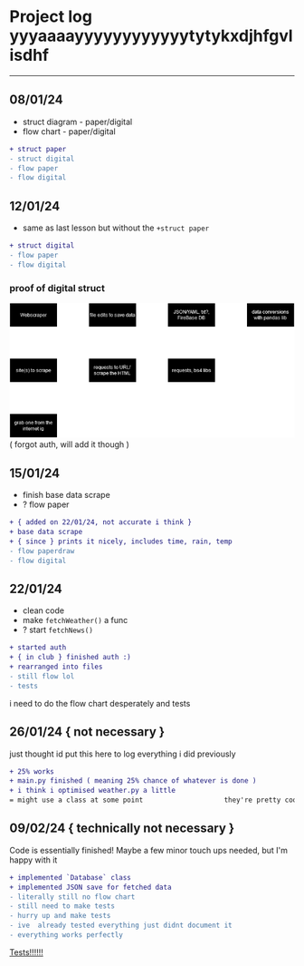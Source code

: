 # Project log yyyaaaayyyyyyyyyyyytytykxdjhfgvlisdhf

---

## 08/01/24

- struct diagram - paper/digital
- flow chart - paper/digital

```diff
+ struct paper
- struct digital
- flow paper
- flow digital
```

## 12/01/24

- same as last lesson but without the `+struct paper`

```diff
+ struct digital
- flow paper
- flow digital
```

### proof of digital struct

![image of structure diagram](img/struct-y10proj.drawio.png)
( forgot auth, will add it though )

## 15/01/24

- finish base data scrape
- ? flow paper

```diff
+ { added on 22/01/24, not accurate i think }
+ base data scrape
+ { since } prints it nicely, includes time, rain, temp
- flow paperdraw
- flow digital
```

## 22/01/24

- clean code
- make `fetchWeather()` a func
- ? start `fetchNews()`

```diff
+ started auth
+ { in club } finished auth :)
+ rearranged into files
- still flow lol
- tests
```

i need to do the flow chart desperately
and tests

## 26/01/24 { not necessary }

just thought id put this here to log everything i did previously

```diff
+ 25% works
+ main.py finished ( meaning 25% chance of whatever is done )
+ i think i optimised weather.py a little
= might use a class at some point                    they're pretty cool
```

## 09/02/24 { technically not necessary }

Code is essentially finished!
Maybe a few minor touch ups needed, but I'm happy with it

```diff
+ implemented `Database` class
+ implemented JSON save for fetched data
- literally still no flow chart
- still need to make tests
- hurry up and make tests
- ive  already tested everything just didnt document it
- everything works perfectly
```

[Tests!!!!!!](./tests.md)
